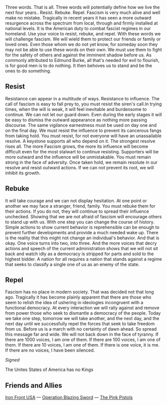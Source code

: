 Three words. That is all. Three words will potentially define how we live the next four years.. Resist. Rebuke. Repel. Fascism is very much alive and well make no mistake. Tragically in recent years it has seen a more outward resurgence across the spectrum from local, through and firmly installed at national levels. It is the American duty to combat fascist regimes in our homeland. Use your voice to resist, rebuke, and repel. With these words we will challenge fascism. We will wield them to protect our friends or family or loved ones. Even those whom we do not yet know, for someday soon they may not be able to use these words on their own. We must use them to fight for the safety of others and against the imminent shadow before us. As commonly attributed to Edmund Burke, all that's needed for evil to flourish, is for good men is to do nothing. It then behoves us to stand and be the ones to do something.

## Resist

Resistance can appear in a multitude of ways. Resistance to influence. The call of fascism is easy to fall prey to, you must resist the siren's call.In trying times, when the will is weak, it will feel inevitable and burdensome to continue. We can not let our guard down. Even during the early stages it will be easy to dismiss the outward appearance as nothing more passing discourse. The same vigilance earnestness must be used on day one and on the final day. We must resist the influence to prevent its cancerous fangs from taking hold. You must resist, for not everyone will have an unassailable resolve. A keystone supports all who depend on it. The strongest resolve rises all. The more Fascism grows, the more its influence will become difficult even for the most stalwart to continue resisting. Supporters will be more outward and the influence will be unmistakable. You must remain strong in the face of adversity. Once taken hold, we remain resolute in our resolve and resist outward actions. If we can not prevent its root, we will inhibit its growth.

## Rebuke

It will take courage and we can not display hesitation. At one point or another we may face a stranger, friend, family. You must rebuke them for their actions. If you do not, they will continue to spread their influence unchecked. Showing that we are not afraid of fascism will encourage others to stand up with us. With one step you can change the course of history. Simple actions to show current behavior is reprehensible can be enough to prevent further developments and provide a much needed wake up. There is the reality that this might not change an individual's behavior. And that is okay. One voice turns into two, into three. And the more voices that decry actions and speech of the current administration shows that we will not sit back and watch idly as a democracy is stripped for parts and sold to the highest bidder. A nation for all requires a nation that stands against a regime that seeks to classify a single one of us as an enemy of the state.

## Repel

Fascism has no place in modern society. That was decided not that long ago. Tragically it has become plainly apparent that there are those who seem to relish the idea of ushering in ideologies incongruent with a functional democracy. At every interaction we will rally against and remove from power those who seek to dismantle a democracy of the people. Today we take one step, tomorrow we will take another, and the next day, and the next day until we successfully repel the forces that seek to take freedom from us. Before us is a march with no certainty of dawn ahead. So spread this message far and wide. We will not back down in the face of tyranny. If there are 1000 voices, I am one of them. If there are 100 voices, I am one of them. If there are 10 voices, I am one of them. If there is one voice, it is me. If there are no voices, I have been silenced. 

*Signed*

The Unites States of America has no Kings



## Friends and Allies

[Iron Front USA](https://www.ironfrontusa.org/) — [Operation Blazing Sword](https://www.blazingsword.org/) — [The Pink Pistols](https://www.pinkpistols.org/)